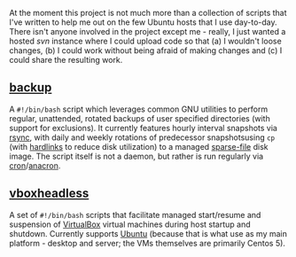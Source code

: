 At the moment this project is not much more than a collection of scripts that I've written to help me out on the few Ubuntu hosts that I use day-to-day. There isn't anyone involved in the project except me - really, I just wanted a hosted _svn_ instance where I could upload code so that (a) I wouldn't loose changes, (b) I could work without being afraid of making changes and (c) I could share the resulting work.

## [backup](backup.md) ##

A `#!/bin/bash` script which leverages common GNU utilities to perform regular, unattended, rotated backups of user specified directories (with support for exclusions). It currently features hourly interval snapshots via [rsync](http://samba.anu.edu.au/rsync/), with daily and weekly rotations of predecessor snapshotsusing `cp` (with [hardlinks](http://en.wikipedia.org/wiki/Hard_link) to reduce disk utilization) to a managed [sparse-file](http://en.wikipedia.org/wiki/Sparse_file) disk image. The script itself is not a daemon, but rather is run regularly via [cron](http://en.wikipedia.org/wiki/Cron)/[anacron](http://anacron.sourceforge.net).

## [vboxheadless](vboxheadless.md) ##

A set of `#!/bin/bash` scripts that facilitate managed start/resume and suspension of [VirtualBox](http://www.virtualbox.org) virtual machines during host startup and shutdown. Currently supports [Ubuntu](http://www.ubuntu.com) (because that is what use as my main platform - desktop and server; the VMs themselves are primarily Centos 5).